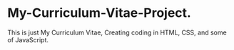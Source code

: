 # My-Curriculum-Vitae-Project.
This is just My Curriculum Vitae, Creating coding in HTML, CSS, and some of JavaScript.